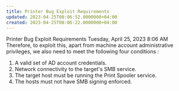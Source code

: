 ```yaml
---
title: Printer Bug Exploit Requirements
updated: 2023-04-25T08:06:52.0000000+04:00
created: 2023-04-25T08:06:22.0000000+04:00
---
```


Printer Bug Exploit Requirements
Tuesday, April 25, 2023
8:06 AM
Therefore, to exploit this, apart from machine account administrative privileges, we also need to meet the following four conditions :

1.  A valid set of AD account credentials.
2.  Network connectivity to the target's SMB service.
3.  The target host must be running the Print Spooler service.
4.  The hosts must not have SMB signing enforced.
